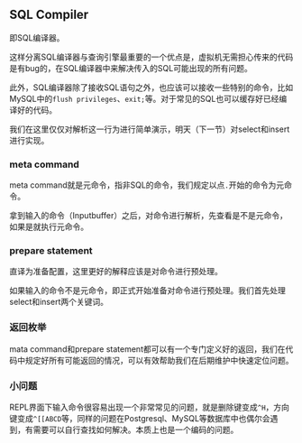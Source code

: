 ## SQL Compiler
即SQL编译器。

这样分离SQL编译器与查询引擎最重要的一个优点是，虚拟机无需担心传来的代码是有bug的，在SQL编译器中来解决传入的SQL可能出现的所有问题。

此外，SQL编译器除了接收SQL语句之外，也应该可以接收一些特别的命令，比如MySQL中的`flush privileges`、`exit;`等。对于常见的SQL也可以缓存好已经编译好的代码。

我们在这里仅仅对解析这一行为进行简单演示，明天（下一节）对select和insert进行实现。

### meta command
meta command就是元命令，指非SQL的命令，我们规定以点`.`开始的命令为元命令。

拿到输入的命令（Inputbuffer）之后，对命令进行解析，先查看是不是元命令，如果是就执行元命令。

### prepare statement
直译为准备配置，这里更好的解释应该是对命令进行预处理。

如果输入的命令不是元命令，即正式开始准备对命令进行预处理。我们首先处理select和insert两个关键词。

### 返回枚举
mata command和prepare statement都可以有一个专门定义好的返回，我们在代码中规定好所有可能返回的情况，可以有效帮助我们在后期维护中快速定位问题。

### 小问题
REPL界面下输入命令很容易出现一个非常常见的问题，就是删除键变成`^H`，方向键变成`^[[ABCD`等，同样的问题在Postgresql、MySQL等数据库中也偶尔会遇到，有需要可以自行查找如何解决。本质上也是一个编码的问题。
